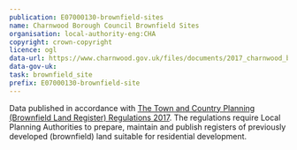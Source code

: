 ```yaml
---
publication: E07000130-brownfield-sites
name: Charnwood Borough Council Brownfield Sites
organisation: local-authority-eng:CHA
copyright: crown-copyright
licence: ogl
data-url: https://www.charnwood.gov.uk/files/documents/2017_charnwood_brownfield_land_register_cvs_file/charnwood_brownfieldregister_2017-12-31_rev2.csv
data-gov-uk: 
task: brownfield_site
prefix: E07000130-brownfield-site
---
```


Data published in accordance with [The Town and Country Planning (Brownfield Land Register) Regulations 2017](http://www.legislation.gov.uk/uksi/2017/403/contents/made).
The regulations require Local Planning Authorities to prepare, maintain and publish registers of previously developed (brownfield) land suitable for residential development.

